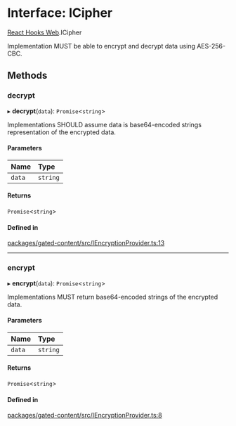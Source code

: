 # Interface: ICipher

[React Hooks Web](../modules/React_Hooks_Web.md).ICipher

Implementation MUST be able to encrypt and decrypt data using AES-256-CBC.

## Methods

### decrypt

▸ **decrypt**(`data`): `Promise`<`string`\>

Implementations SHOULD assume data is base64-encoded strings representation of the encrypted data.

#### Parameters

| Name | Type |
| :------ | :------ |
| `data` | `string` |

#### Returns

`Promise`<`string`\>

#### Defined in

[packages/gated-content/src/IEncryptionProvider.ts:13](https://github.com/lens-protocol/lens-sdk/blob/main/packages/gated-content/src/IEncryptionProvider.ts#L13)

___

### encrypt

▸ **encrypt**(`data`): `Promise`<`string`\>

Implementations MUST return base64-encoded strings of the encrypted data.

#### Parameters

| Name | Type |
| :------ | :------ |
| `data` | `string` |

#### Returns

`Promise`<`string`\>

#### Defined in

[packages/gated-content/src/IEncryptionProvider.ts:8](https://github.com/lens-protocol/lens-sdk/blob/main/packages/gated-content/src/IEncryptionProvider.ts#L8)

